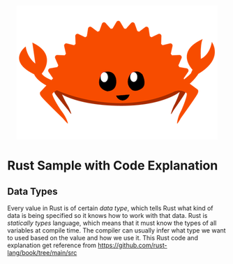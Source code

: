 <div align="center">
  <img src="./img/rustacean-flat-happy.png" alt="Rust Logo" >
</div>

# Rust Sample with Code Explanation
## Data Types
Every value in Rust is of certain *data type*, which tells Rust what kind of data is being specified so it knows how to work with that data.
Rust is *statically types* language, which means that it must know the types of all variables at compile time. The compiler can usually infer what type we want to used based on the value and how we use it.
This Rust code and explanation get reference from https://github.com/rust-lang/book/tree/main/src
